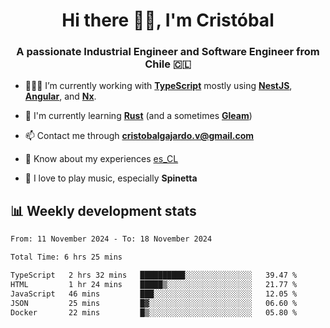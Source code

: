 <h1 align="center">Hi there ✌🏻, I'm Cristóbal</h1>
<h3 align="center">A passionate Industrial Engineer and Software Engineer from Chile 🇨🇱</h3>

- 🧑🏻‍💻 I’m currently working with **[TypeScript](https://www.typescriptlang.org)** mostly using **[NestJS](https://nestjs.com)**, **[Angular](https://angular.io)**, and **[Nx](https://nx.dev)**.

- 🌱 I'm currently learning **[Rust](https://www.rust-lang.org)** (and a sometimes **[Gleam](https://gleam.run/)**)

- 📫 Contact me through **cristobalgajardo.v@gmail.com**

- 📄 Know about my experiences [es_CL](https://bit.ly/cv-cristobal-gajardo)

- 🎸 I love to play music, especially **Spinetta**

## 📊 Weekly development stats

<!--START_SECTION:waka-->

```txt
From: 11 November 2024 - To: 18 November 2024

Total Time: 6 hrs 25 mins

TypeScript   2 hrs 32 mins   ██████████░░░░░░░░░░░░░░░   39.47 %
HTML         1 hr 24 mins    █████▒░░░░░░░░░░░░░░░░░░░   21.77 %
JavaScript   46 mins         ███░░░░░░░░░░░░░░░░░░░░░░   12.05 %
JSON         25 mins         █▓░░░░░░░░░░░░░░░░░░░░░░░   06.60 %
Docker       22 mins         █▒░░░░░░░░░░░░░░░░░░░░░░░   05.80 %
```

<!--END_SECTION:waka-->
